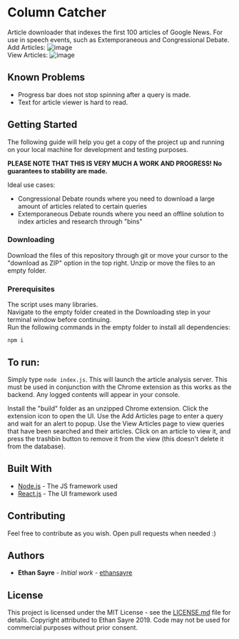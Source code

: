 # Column Catcher

Article downloader that indexes the first 100 articles of Google News. For use in speech events, such as Extemporaneous and Congressional Debate.  
Add Articles:
![image](https://user-images.githubusercontent.com/45691485/52159933-e152bf80-2670-11e9-87d2-ed2cbfb2801c.png)  
View Articles:
![image](https://user-images.githubusercontent.com/45691485/52159926-cbdd9580-2670-11e9-93a1-6df7457813a2.png)

## Known Problems
* Progress bar does not stop spinning after a query is made.
* Text for article viewer is hard to read.

## Getting Started

The following guide will help you get a copy of the project up and running on your local machine for development and testing purposes.  
  
**PLEASE NOTE THAT THIS IS VERY MUCH A WORK AND PROGRESS! No guarantees to stability are made.**

Ideal use cases:  
* Congressional Debate rounds where you need to download a large amount of articles related to certain queries  
* Extemporaneous Debate rounds where you need an offline solution to index articles and research through "bins"  

### Downloading
Download the files of this repository through git or move your cursor to the "download as ZIP" option in the top right. Unzip or move the files to an empty folder.

### Prerequisites

The script uses many libraries.  
Navigate to the empty folder created in the Downloading step in your terminal window before continuing.  
Run the following commands in the empty folder to install all dependencies:

```
npm i
```

## To run:
Simply type ``node index.js``. This will launch the article analysis server. This must be used in conjunction with the Chrome extension as this works as the backend. Any logged contents will appear in your console.  

Install the "build" folder as an unzipped Chrome extension. Click the extension icon to open the UI. Use the Add Articles page to enter a query and wait for an alert to popup. Use the View Articles page to view queries that have been searched and their articles. Click on an article to view it, and press the trashbin button to remove it from the view (this doesn't delete it from the database).

## Built With

* [Node.js](https://nodejs.org/) - The JS framework used
* [React.js](https://reactjs.org) - The UI framework used

## Contributing

Feel free to contribute as you wish. Open pull requests when needed :)

## Authors

* **Ethan Sayre** - *Initial work* - [ethansayre](https://github.com/ethansayre)

## License

This project is licensed under the MIT License - see the [LICENSE.md](LICENSE.md) file for details.
Copyright attributed to Ethan Sayre 2019. Code may not be used for commercial purposes without prior consent.